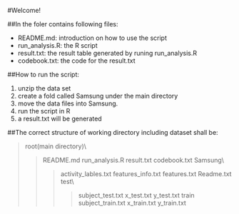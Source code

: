 #Welcome!

##In the foler contains following files:
*	README.md: introduction on how to use the script
*	run_analysis.R: the R script
*	result.txt: the result table generated by runing run_analysis.R
*	codebook.txt: the code for the result.txt


##How to run the script:
1. unzip the data set
2. create a fold called Samsung under the main directory
3. move the data files into Samsung. 
4. run the script in R
5. a result.txt will be generated

##The correct structure of working directory including dataset shall be:
>root(main directory)\
>>README.md
>>run_analysis.R
>>result.txt
>>codebook.txt
>>Samsung\
>>>activity_lables.txt
>>>features_info.txt
>>>features.txt
>>>Readme.txt
>>>test\
>>>>subject_test.txt
>>>>x_test.txt
>>>>y_test.txt
>>>train\
>>>>subject_train.txt
>>>>x_train.txt
>>>>y_train.txt
